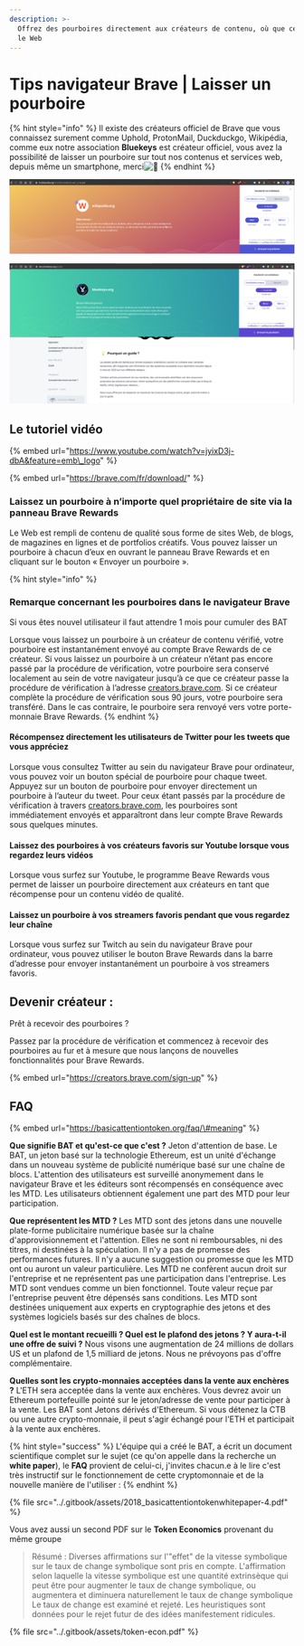 ```yaml
---
description: >-
  Offrez des pourboires directement aux créateurs de contenu, où que ce soit sur
  le Web
---
```


# Tips navigateur Brave \| Laisser un pourboire

{% hint style="info" %}
Il existe des créateurs officiel de Brave que vous connaissez surement comme Uphold, ProtonMail, Duckduckgo, Wikipédia, comme eux notre association **Bluekeys** est créateur officiel, vous avez la possibilité de laisser un pourboire sur tout nos contenus et services web, depuis même un smartphone, merci![:pray:](https://discord.com/assets/1904291ab1aa5d14b2adaaff23a578dd.svg)
{% endhint %}

![](../.gitbook/assets/capture-decran-du-2021-02-14-07-02-17.png)

![](../.gitbook/assets/image%20%283%29%20%281%29.png)

## Le tutoriel vidéo

{% embed url="https://www.youtube.com/watch?v=jyixD3j-dbA&feature=emb\_logo" %}

{% embed url="https://brave.com/fr/download/" %}

### Laissez un pourboire à n’importe quel propriétaire de site via la panneau Brave Rewards

Le Web est rempli de contenu de qualité sous forme de sites Web, de blogs, de magazines en lignes et de portfolios créatifs. Vous pouvez laisser un pourboire à chacun d’eux en ouvrant le panneau Brave Rewards et en cliquant sur le bouton « Envoyer un pourboire ». 

{% hint style="info" %}
### Remarque concernant les pourboires dans le navigateur Brave

Si vous êtes nouvel utilisateur il faut attendre 1 mois pour cumuler des BAT

Lorsque vous laissez un pourboire à un créateur de contenu vérifié, votre pourboire est instantanément envoyé au compte Brave Rewards de ce créateur. Si vous laissez un pourboire à un créateur n’étant pas encore passé par la procédure de vérification, votre pourboire sera conservé localement au sein de votre navigateur jusqu’à ce que ce créateur passe la procédure de vérification à l’adresse [creators.brave.com](https://creators.brave.com/). Si ce créateur complète la procédure de vérification sous 90 jours, votre pourboire sera transféré. Dans le cas contraire, le pourboire sera renvoyé vers votre porte-monnaie Brave Rewards.
{% endhint %}

#### Récompensez directement les utilisateurs de Twitter pour les tweets que vous appréciez

Lorsque vous consultez Twitter au sein du navigateur Brave pour ordinateur, vous pouvez voir un bouton spécial de pourboire pour chaque tweet. Appuyez sur un bouton de pourboire pour envoyer directement un pourboire à l’auteur du tweet. Pour ceux étant passés par la procédure de vérification à travers [creators.brave.com](https://creators.brave.com/), les pourboires sont immédiatement envoyés et apparaîtront dans leur compte Brave Rewards sous quelques minutes.

#### Laissez des pourboires à vos créateurs favoris sur Youtube lorsque vous regardez leurs vidéos

Lorsque vous surfez sur Youtube, le programme Beave Rewards vous permet de laisser un pourboire directement aux créateurs en tant que récompense pour un contenu vidéo de qualité. 

#### Laissez un pourboire à vos streamers favoris pendant que vous regardez leur chaîne

Lorsque vous surfez sur Twitch au sein du navigateur Brave pour ordinateur, vous pouvez utiliser le bouton Brave Rewards dans la barre d’adresse pour envoyer instantanément un pourboire à vos streamers favoris.

## Devenir créateur :

Prêt à recevoir des pourboires ?

Passez par la procédure de vérification et commencez à recevoir des pourboires au fur et à mesure que nous lançons de nouvelles fonctionnalités pour Brave Rewards.

{% embed url="https://creators.brave.com/sign-up" %}

## FAQ

{% embed url="https://basicattentiontoken.org/faq/\#meaning" %}

**Que signifie BAT et qu'est-ce que c'est ?** Jeton d'attention de base. Le BAT, un jeton basé sur la technologie Ethereum, est un unité d'échange dans un nouveau système de publicité numérique basé sur une chaîne de blocs. L'attention des utilisateurs est surveillé anonymement dans le navigateur Brave et les éditeurs sont récompensés en conséquence avec les MTD. Les utilisateurs obtiennent également une part des MTD pour leur participation.

**Que représentent les MTD ?** Les MTD sont des jetons dans une nouvelle plate-forme publicitaire numérique basée sur la chaîne d'approvisionnement et l'attention. Elles ne sont ni remboursables, ni des titres, ni destinées à la spéculation. Il n'y a pas de promesse des performances futures. Il n'y a aucune suggestion ou promesse que les MTD ont ou auront un valeur particulière. Les MTD ne confèrent aucun droit sur l'entreprise et ne représentent pas une participation dans l'entreprise. Les MTD sont vendues comme un bien fonctionnel. Toute valeur reçue par l'entreprise peuvent être dépensés sans conditions. Les MTD sont destinées uniquement aux experts en cryptographie des jetons et des systèmes logiciels basés sur des chaînes de blocs.

**Quel est le montant recueilli ? Quel est le plafond des jetons ? Y aura-t-il une offre de suivi ?** Nous visons une augmentation de 24 millions de dollars US et un plafond de 1,5 milliard de jetons. Nous ne prévoyons pas d'offre complémentaire.

**Quelles sont les crypto-monnaies acceptées dans la vente aux enchères ?** L'ETH sera acceptée dans la vente aux enchères. Vous devrez avoir un Ethereum portefeuille pointé sur le jeton/adresse de vente pour participer à la vente. Les BAT sont Jetons dérivés d'Ethereum. Si vous détenez la CTB ou une autre crypto-monnaie, il peut s'agir échangé pour l'ETH et participait à la vente aux enchères.

{% hint style="success" %}
L'équipe qui a créé le BAT, a écrit un document scientifique complet sur le sujet \(ce qu'on appelle dans la recherche un **white paper**\), le **FAQ** provient de celui-ci, j'invites chacun.e à le lire c'est très instructif sur le fonctionnement de cette cryptomonnaie et de la nouvelle manière de l'utiliser :
{% endhint %}

{% file src="../.gitbook/assets/2018\_basicattentiontokenwhitepaper-4.pdf" %}

Vous avez aussi un second PDF sur le **Token Economics** provenant du même groupe

> Résumé : Diverses affirmations sur l'"effet" de la vitesse symbolique sur le taux de change symbolique sont pris en compte. L'affirmation selon laquelle la vitesse symbolique est une quantité extrinsèque qui peut être pour augmenter le taux de change symbolique, ou augmentera et diminuera naturellement le taux de change symbolique Le taux de change est examiné et rejeté. Les heuristiques sont données pour le rejet futur de des idées manifestement ridicules.

{% file src="../.gitbook/assets/token-econ.pdf" %}

